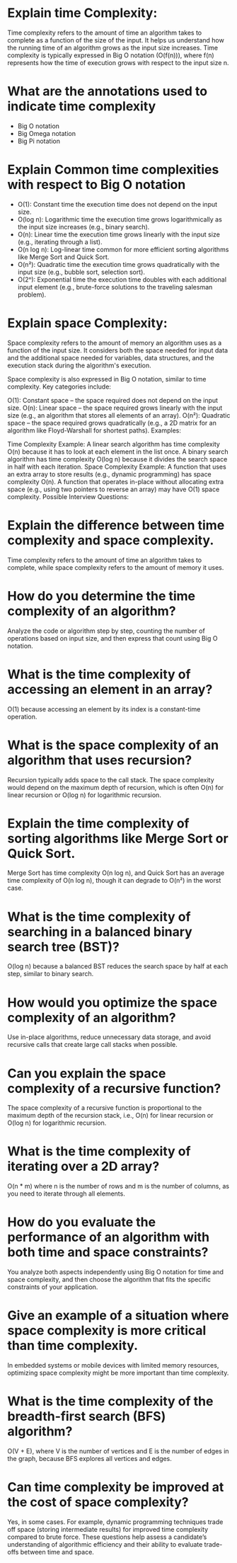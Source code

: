 # Explain time Complexity:

Time complexity refers to the amount of time an algorithm takes to complete as a function of the size of the input. It helps us understand how the running time of an algorithm grows as the input size increases. Time complexity is typically expressed in Big O notation (O(f(n))), where f(n) represents how the time of execution grows with respect to the input size n.

# What are the annotations used to indicate time complexity

-   Big O notation
-   Big Omega notation
-   Big Pi notation

# Explain Common time complexities with respect to Big O notation

-   O(1): Constant time
    the execution time does not depend on the input size.
-   O(log n): Logarithmic time
    the execution time grows logarithmically as the input size increases (e.g., binary search).
-   O(n): Linear time
    the execution time grows linearly with the input size (e.g., iterating through a list).
-   O(n log n): Log-linear time
    common for more efficient sorting algorithms like Merge Sort and Quick Sort.
-   O(n²): Quadratic time
    the execution time grows quadratically with the input size (e.g., bubble sort, selection sort).
-   O(2ⁿ): Exponential time
    the execution time doubles with each additional input element (e.g., brute-force solutions to the traveling salesman problem).

# Explain space Complexity:

Space complexity refers to the amount of memory an algorithm uses as a function of the input size. It considers both the space needed for input data and the additional space needed for variables, data structures, and the execution stack during the algorithm's execution.

Space complexity is also expressed in Big O notation, similar to time complexity. Key categories include:

O(1): Constant space – the space required does not depend on the input size.
O(n): Linear space – the space required grows linearly with the input size (e.g., an algorithm that stores all elements of an array).
O(n²): Quadratic space – the space required grows quadratically (e.g., a 2D matrix for an algorithm like Floyd-Warshall for shortest paths).
Examples:

Time Complexity Example:
A linear search algorithm has time complexity O(n) because it has to look at each element in the list once.
A binary search algorithm has time complexity O(log n) because it divides the search space in half with each iteration.
Space Complexity Example:
A function that uses an extra array to store results (e.g., dynamic programming) has space complexity O(n).
A function that operates in-place without allocating extra space (e.g., using two pointers to reverse an array) may have O(1) space complexity.
Possible Interview Questions:

# Explain the difference between time complexity and space complexity.

Time complexity refers to the amount of time an algorithm takes to complete, while space complexity refers to the amount of memory it uses.

# How do you determine the time complexity of an algorithm?

Analyze the code or algorithm step by step, counting the number of operations based on input size, and then express that count using Big O notation.

# What is the time complexity of accessing an element in an array?

O(1) because accessing an element by its index is a constant-time operation.

# What is the space complexity of an algorithm that uses recursion?

Recursion typically adds space to the call stack. The space complexity would depend on the maximum depth of recursion, which is often O(n) for linear recursion or O(log n) for logarithmic recursion.

# Explain the time complexity of sorting algorithms like Merge Sort or Quick Sort.

Merge Sort has time complexity O(n log n), and Quick Sort has an average time complexity of O(n log n), though it can degrade to O(n²) in the worst case.

# What is the time complexity of searching in a balanced binary search tree (BST)?

O(log n) because a balanced BST reduces the search space by half at each step, similar to binary search.

# How would you optimize the space complexity of an algorithm?

Use in-place algorithms, reduce unnecessary data storage, and avoid recursive calls that create large call stacks when possible.

# Can you explain the space complexity of a recursive function?

The space complexity of a recursive function is proportional to the maximum depth of the recursion stack, i.e., O(n) for linear recursion or O(log n) for logarithmic recursion.

# What is the time complexity of iterating over a 2D array?

O(n \* m) where n is the number of rows and m is the number of columns, as you need to iterate through all elements.

# How do you evaluate the performance of an algorithm with both time and space constraints?

You analyze both aspects independently using Big O notation for time and space complexity, and then choose the algorithm that fits the specific constraints of your application.

# Give an example of a situation where space complexity is more critical than time complexity.

In embedded systems or mobile devices with limited memory resources, optimizing space complexity might be more important than time complexity.

# What is the time complexity of the breadth-first search (BFS) algorithm?

O(V + E), where V is the number of vertices and E is the number of edges in the graph, because BFS explores all vertices and edges.

# Can time complexity be improved at the cost of space complexity?

Yes, in some cases. For example, dynamic programming techniques trade off space (storing intermediate results) for improved time complexity compared to brute force.
These questions help assess a candidate’s understanding of algorithmic efficiency and their ability to evaluate trade-offs between time and space.
